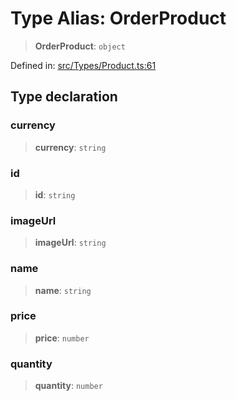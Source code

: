 # Type Alias: OrderProduct

> **OrderProduct**: `object`

Defined in: [src/Types/Product.ts:61](https://github.com/Fokusdotid/bail/blob/3856b89f13bbe82f2e10396a28cd4ef2089de845/src/Types/Product.ts#L61)

## Type declaration

### currency

> **currency**: `string`

### id

> **id**: `string`

### imageUrl

> **imageUrl**: `string`

### name

> **name**: `string`

### price

> **price**: `number`

### quantity

> **quantity**: `number`
